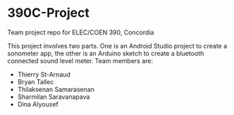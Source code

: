 # 390C-Project
Team project repo for ELEC/COEN 390, Concordia

This project involves two parts. One is an Android Studio project to create a sonometer app, the other is an Arduino sketch to create a bluetooth connected sound level meter. Team members are:

* Thierry St-Arnaud
* Bryan Tallec
* Thilaksenan Samarasenan
* Sharmilan Saravanapava
* Dina Alyousef